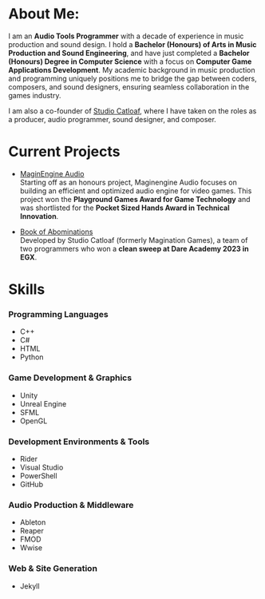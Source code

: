 # About Me:
I am an **Audio Tools Programmer** with a decade of experience in music production and sound design. 
I hold a **Bachelor (Honours) of Arts in Music Production and Sound Engineering**, and have just completed
a **Bachelor (Honours) Degree in Computer Science** with a focus on **Computer Game Applications Development**. 
My academic background in music production and programming uniquely positions me to bridge the gap between coders, 
composers, and sound designers, ensuring seamless collaboration in the games industry.

I am also a co-founder of [Studio Catloaf](https://janhuss.github.io/posts/The-Founding-of-Studio-Catloaf/), where I 
have taken on the roles as a producer, audio programmer, sound designer, and composer.

# Current Projects

- [MaginEngine Audio](https://janhuss.github.io/posts/Building-an-Audio-Engine/)
<br>Starting off as an honours project, Maginengine Audio focuses on building an efficient and optimized audio engine for video games.
This project won the **Playground Games Award for Game Technology** and was shortlisted for the **Pocket Sized Hands Award in Technical Innovation**.

- [Book of Abominations](https://janhuss.github.io/posts/Dare-Academy-2023/)
<br>Developed by Studio Catloaf (formerly Magination Games), a team of two programmers who won a **clean sweep at Dare Academy 2023 in EGX**.


# Skills

### Programming Languages

- C++
- C#
- HTML
- Python

### Game Development & Graphics

- Unity
- Unreal Engine
- SFML
- OpenGL

### Development Environments & Tools

- Rider
- Visual Studio
- PowerShell
- GitHub

### Audio Production & Middleware

- Ableton
- Reaper
- FMOD
- Wwise

### Web & Site Generation

- Jekyll
